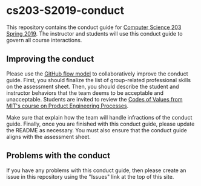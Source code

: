 # cs203-S2019-conduct

This repository contains the conduct guide for [Computer Science 203 Spring
2019](https://www.gregorykapfhammer.com/teaching/cs203S2019/). The instructor
and students will use this conduct guide to govern all course interactions.

## Improving the conduct

Please use the [GitHub flow
model](https://help.github.com/articles/github-flow/) to collaboratively improve
the conduct guide. First, you should finalize the list of group-related
professional skills on the assessment sheet. Then, you should describe the
student and instructor behaviors that the team deems to be acceptable and
unacceptable. Students are invited to review the [Codes of Values from MIT's
course on Product Engineering
Processes](http://web.mit.edu/2.009/www/codeOfEthics/codeOfEthics.html).

Make sure that explain how the team will handle infractions of the conduct
guide. Finally, once you are finished with this conduct guide, please update the
README as necessary. You must also ensure that the conduct guide aligns with the
assessment sheet.

## Problems with the conduct

If you have any problems with this conduct guide, then please create an issue
in this repository using the "Issues" link at the top of this site.
